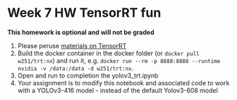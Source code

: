 # Week 7 HW TensorRT fun
**This homework is optional and will not be graded**

1. Please peruse [materials on TensorRT](https://developer.nvidia.com/blog/speeding-up-deep-learning-inference-using-tensorrt/)
1. Build the docker container in the docker folder (or `docker pull w251/trt:nx`) and run it, e.g. `docker run --rm -p 8888:8888 --runtime nvidia -v /data:/data -d w251/trt:nx`. 
1. Open and run to completion the yolov3_trt.ipynb
1. Your assignment is to modify this notebook and associated code to work with a YOLOv3-416 model - instead of the default Yolov3-608 model
